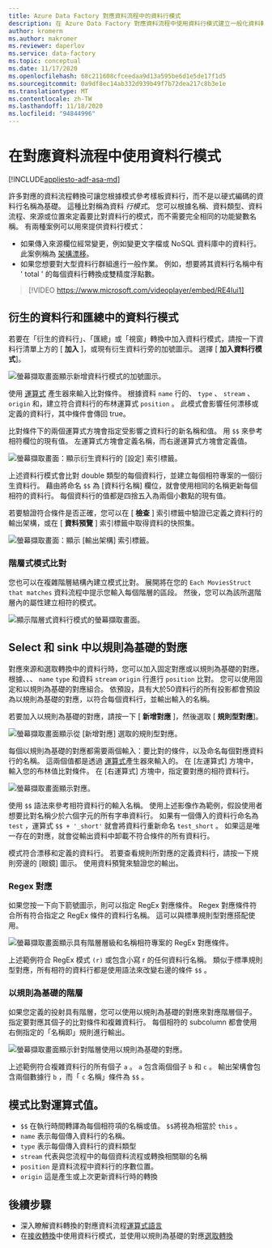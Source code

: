 ```yaml
---
title: Azure Data Factory 對應資料流程中的資料行模式
description: 在 Azure Data Factory 對應資料流程中使用資料行模式建立一般化資料轉換模式
author: kromerm
ms.author: makromer
ms.reviewer: daperlov
ms.service: data-factory
ms.topic: conceptual
ms.date: 11/17/2020
ms.openlocfilehash: 68c211608cfceedaa9d13a595be6d1e5de17f1d5
ms.sourcegitcommit: 0a9df8ec14ab332d939b49f7b72dea217c8b3e1e
ms.translationtype: MT
ms.contentlocale: zh-TW
ms.lasthandoff: 11/18/2020
ms.locfileid: "94844996"
---
```

# <a name="using-column-patterns-in-mapping-data-flow"></a>在對應資料流程中使用資料行模式

[!INCLUDE[appliesto-adf-asa-md](includes/appliesto-adf-asa-md.md)]

許多對應的資料流程轉換可讓您根據模式參考樣板資料行，而不是以硬式編碼的資料行名稱為基礎。 這種比對稱為資料 *行模式*。 您可以根據名稱、資料類型、資料流程、來源或位置來定義要比對資料行的模式，而不需要完全相同的功能變數名稱。 有兩種案例可以用來提供資料行模式：

* 如果傳入來源欄位經常變更，例如變更文字檔或 NoSQL 資料庫中的資料行。 此案例稱為 [架構漂移](concepts-data-flow-schema-drift.md)。
* 如果您想要對大型資料行群組進行一般作業。 例如，想要將其資料行名稱中有 ' total ' 的每個資料行轉換成雙精度浮點數。

> [!VIDEO https://www.microsoft.com/videoplayer/embed/RE4Iui1]

## <a name="column-patterns-in-derived-column-and-aggregate"></a>衍生的資料行和匯總中的資料行模式

若要在「衍生的資料行」、「匯總」或「視窗」轉換中加入資料行模式，請按一下資料行清單上方的 [ **加入** ]，或現有衍生資料行旁的加號圖示。 選擇 [ **加入資料行模式**]。

![螢幕擷取畫面顯示新增資料行模式的加號圖示。](media/data-flow/add-column-pattern.png "資料行模式")

使用 [運算式](concepts-data-flow-expression-builder.md) 產生器來輸入比對條件。 根據資料 `name` 行的、 `type` 、 `stream` 、 `origin` 和，建立符合資料行的布林運算式 `position` 。 此模式會影響任何漂移或定義的資料行，其中條件會傳回 true。

比對條件下的兩個運算式方塊會指定受影響之資料行的新名稱和值。 用 `$$` 來參考相符欄位的現有值。 左運算式方塊會定義名稱，而右邊運算式方塊會定義值。

![螢幕擷取畫面：顯示衍生資料行的 [設定] 索引標籤。](media/data-flow/edit-column-pattern.png "資料行模式")

上述資料行模式會比對 double 類型的每個資料行，並建立每個相符專案的一個衍生資料行。 藉由將命名 `$$` 為 [資料行名稱] 欄位，就會使用相同的名稱更新每個相符的資料行。 每個資料行的值都是四捨五入為兩個小數點的現有值。

若要驗證符合條件是否正確，您可以在 [ **檢查** ] 索引標籤中驗證已定義之資料行的輸出架構，或在 [ **資料預覽** ] 索引標籤中取得資料的快照集。 

![螢幕擷取畫面：顯示 [輸出架構] 索引標籤。](media/data-flow/columnpattern3.png "資料行模式")

### <a name="hierarchical-pattern-matching"></a>階層式模式比對

您也可以在複雜階層結構內建立模式比對。 展開將在您的 `Each MoviesStruct that matches` 資料流程中提示您輸入每個階層的區段。 然後，您可以為該所選階層內的屬性建立相符的模式。

![顯示階層式資料行模式的螢幕擷取畫面。](media/data-flow/patterns-hierarchy.png "階層中的資料行模式")

## <a name="rule-based-mapping-in-select-and-sink"></a>Select 和 sink 中以規則為基礎的對應

對應來源和選取轉換中的資料行時，您可以加入固定對應或以規則為基礎的對應。 根據、、、 `name` `type` 和資料 `stream` `origin` 行進行 `position` 比對。 您可以使用固定和以規則為基礎的對應組合。 依預設，具有大於50資料行的所有投影都會預設為以規則為基礎的對應，以符合每個資料行，並輸出輸入的名稱。 

若要加入以規則為基礎的對應，請按一下 [ **新增對應** ]，然後選取 [ **規則型對應**]。

![螢幕擷取畫面顯示從 [新增對應] 選取的規則型對應。](media/data-flow/rule2.png "規則型對應")

每個以規則為基礎的對應都需要兩個輸入：要比對的條件，以及命名每個對應資料行的名稱。 這兩個值都是透過 [運算式](concepts-data-flow-expression-builder.md)產生器來輸入的。 在 [左運算式] 方塊中，輸入您的布林值比對條件。 在 [右運算式] 方塊中，指定要對應的相符資料行。

![螢幕擷取畫面顯示對應。](media/data-flow/rule-based-mapping.png "規則型對應")

使用 `$$` 語法來參考相符資料行的輸入名稱。 使用上述影像作為範例，假設使用者想要比對名稱少於六個字元的所有字串資料行。 如果有一個傳入的資料行命名為 `test` ，運算式 `$$ + '_short'` 就會將資料行重新命名 `test_short` 。 如果這是唯一存在的對應，就會從輸出資料中卸載不符合條件的所有資料行。

模式符合漂移和定義的資料行。 若要查看規則所對應的定義資料行，請按一下規則旁邊的 [眼鏡] 圖示。 使用資料預覽來驗證您的輸出。

### <a name="regex-mapping"></a>Regex 對應

如果您按一下向下箭號圖示，則可以指定 RegEx 對應條件。 Regex 對應條件符合所有符合指定之 RegEx 條件的資料行名稱。 這可以與標準規則型對應搭配使用。

![螢幕擷取畫面顯示具有階層層級和名稱相符專案的 RegEx 對應條件。](media/data-flow/regex-matching.png "規則型對應")

上述範例符合 RegEx 模式 `(r)` 或包含小寫 r 的任何資料行名稱。 類似于標準規則型對應，所有相符的資料行都是使用語法來改變右邊的條件 `$$` 。

### <a name="rule-based-hierarchies"></a>以規則為基礎的階層

如果您定義的投射具有階層，您可以使用以規則為基礎的對應來對應階層個子。 指定要對應其個子的比對條件和複雜資料行。 每個相符的 subcolumn 都會使用右側指定的「名稱即」規則進行輸出。

![螢幕擷取畫面顯示針對階層使用以規則為基礎的對應。](media/data-flow/rule-based-hierarchy.png "規則型對應")

上述範例符合複雜資料行的所有個子 `a` 。 `a` 包含兩個個子 `b` 和 `c` 。 輸出架構會包含兩個數據行 `b` ，而「 `c` 名稱」條件為 `$$` 。

## <a name="pattern-matching-expression-values"></a>模式比對運算式值。

* `$$` 在執行時間轉譯為每個相符項的名稱或值。 `$$`將視為相當於 `this` 。
* `name` 表示每個傳入資料行的名稱。
* `type` 表示每個傳入資料行的資料類型
* `stream` 代表與您流程中的每個資料流程或轉換相關聯的名稱
* `position` 是資料流程中資料行的序數位置。
* `origin` 這是產生或上次更新資料行時的轉換

## <a name="next-steps"></a>後續步驟
* 深入瞭解資料轉換的對應資料流程[運算式語言](data-flow-expression-functions.md)
* 在[接收轉換](data-flow-sink.md)中使用資料行模式，並使用以規則為基礎的對應[選取轉換](data-flow-select.md)
